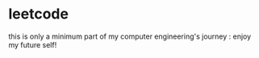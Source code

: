 # leetcode
this is only a minimum part of my computer engineering's journey  : enjoy my future self!
